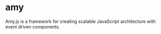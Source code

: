 amy
===

Amy.js is a framework for creating scalable JavaScript architecture with event driven components.
